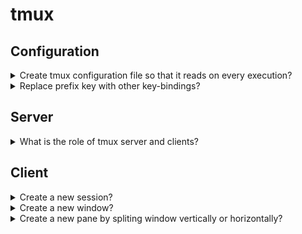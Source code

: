 # tmux

## Configuration

<details>
<summary>Create tmux configuration file so that it reads on every execution?</summary>

> ```sh
> touch ~/.tmux.conf
> ``````
>
> ---
> **Resources**
> - [Learn Linux TV](https://www.youtube.com/watch?v=UxbiDtEXuxg)
> ---
> **References**
> - [tmux(1)](https://man.openbsd.org/tmux)
> - [tmux wiki](https://github.com/tmux/tmux/wiki)
> ---
</details>

<details>
<summary>Replace prefix key with other key-bindings?</summary>

> Default prefix key is `Ctrl-b`.
>
> ```conf
> set-option -g prefix C-n
> set-option -g prefix2 C-f
> ``````
> ---
> **Resources**
> - [Learn Linux TV](https://www.youtube.com/watch?v=UxbiDtEXuxg)
> ---
> **References**
> - [tmux(1)](https://man.openbsd.org/tmux)
> ---
</details>

## Server

<details>
<summary>What is the role of tmux server and clients?</summary>

> tmux keeps all its state in a single main process, called the tmux server.
> This runs in the background and manages all the programs running inside tmux
> and keeps track of their output. The tmux server is started automatically
> when the user runs a tmux command and by default exits when there are no
> running programs.
>
> Users attach to the tmux server by starting a client.
>
> ---
> **Resources**
> - [Learn Linux TV](https://www.youtube.com/watch?v=UxbiDtEXuxg)
>
> ---
> **References**
> - [tmux(1)](https://man.openbsd.org/tmux)
> ---
</details>

## Client

<details>
<summary>Create a new session?</summary>

> ```sh
> tmux new-session -s session-name
> ``````
>
> Shortcut: `C-s`
>
> ---
> **Resources**
> - [Learn Linux TV](https://www.youtube.com/watch?v=UxbiDtEXuxg)
>
> ---
> **References**
> - [tmux(1)](https://man.openbsd.org/tmux)
---
</details>

<details>
<summary>Create a new window?</summary>

> ```sh
> tmux new-window -n window-name
> ``````
>
> Shortcut: `C-c`
>
> ---
> **Resources**
> - [Learn Linux TV](https://www.youtube.com/watch?v=UxbiDtEXuxg)
>
> ---
> **References**
> - [tmux(1)](https://man.openbsd.org/tmux)
---
</details>

<details>
<summary>Create a new pane by spliting window vertically or horizontally?</summary>

> Shortcut:
> - vertically split by `C-%`
> - horizontally split by `C-"`
>
> ---
> **Resources**
> - [Learn Linux TV](https://www.youtube.com/watch?v=UxbiDtEXuxg)
>
> ---
> **References**
> - [tmux(1)](https://man.openbsd.org/tmux)
---
</details>
